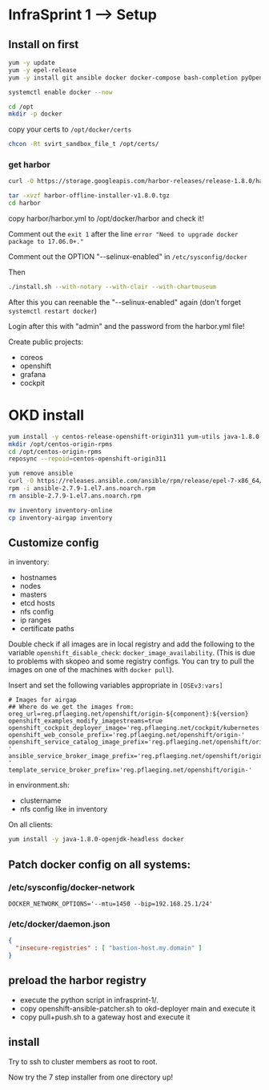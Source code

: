 # InfraSprint 1 --> Setup

## Install on first

```sh
yum -y update
yum -y epel-release
yum -y install git ansible docker docker-compose bash-completion pyOpenSSL

systemctl enable docker --now

cd /opt
mkdir -p docker
```

copy your certs to ```/opt/docker/certs```
```sh
chcon -Rt svirt_sandbox_file_t /opt/certs/
```

### get harbor

```sh
curl -O https://storage.googleapis.com/harbor-releases/release-1.8.0/harbor-offline-installer-v1.8.0.tgz

tar -xvzf harbor-offline-installer-v1.8.0.tgz
cd harbor
```

copy harbor/harbor.yml to /opt/docker/harbor and check it!


Comment out the ```exit 1``` after the line ```error "Need to upgrade docker package to 17.06.0+."```

Comment out the OPTION "--selinux-enabled" in ```/etc/sysconfig/docker```

Then

```sh
./install.sh --with-notary --with-clair --with-chartmuseum
```

After this you can reenable the "--selinux-enabled" again (don't forget ```systemctl restart docker```)

Login after this with "admin" and the password from the harbor.yml file!

Create public projects: 

- coreos
- openshift
- grafana
- cockpit

# OKD install

```sh
yum install -y centos-release-openshift-origin311 yum-utils java-1.8.0-openjdk-headless "@Development Tools"
mkdir /opt/centos-origin-rpms
cd /opt/centos-origin-rpms
reposync --repoid=centos-openshift-origin311
```

```sh
yum remove ansible
curl -O https://releases.ansible.com/ansible/rpm/release/epel-7-x86_64/ansible-2.7.9-1.el7.ans.noarch.rpm
rpm -i ansible-2.7.9-1.el7.ans.noarch.rpm
rm ansible-2.7.9-1.el7.ans.noarch.rpm
```

```sh
mv inventory inventory-online
cp inventory-airgap inventory
```

## Customize config

in inventory:

- hostnames
- nodes
- masters
- etcd hosts
- nfs config
- ip ranges
- certificate paths

Double check if all images are in local registry and add the following to the variable 
```openshift_disable_check```: ```docker_image_availability```.
(This is due to problems with skopeo and some registry configs. You can try to pull the images on one of the machines with ```docker pull```).

Insert and set the following variables appropriate in ```[OSEv3:vars]```

```init
# Images for airgap
## Where do we get the images from:
oreg_url=reg.pflaeging.net/openshift/origin-${component}:${version}
openshift_examples_modify_imagestreams=true
openshift_cockpit_deployer_image='reg.pflaeging.net/cockpit/kubernetes:latest'
openshift_web_console_prefix='reg.pflaeging.net/openshift/origin-'
openshift_service_catalog_image_prefix='reg.pflaeging.net/openshift/origin-'
ansible_service_broker_image_prefix='reg.pflaeging.net/openshift/origin-'
template_service_broker_prefix='reg.pflaeging.net/openshift/origin-'
```

in environment.sh:

- clustername
- nfs config like in inventory

On all clients:

```sh
yum install -y java-1.8.0-openjdk-headless docker
```

## Patch docker config on all systems:

### /etc/sysconfig/docker-network

```
DOCKER_NETWORK_OPTIONS='--mtu=1450 --bip=192.168.25.1/24'
```

### /etc/docker/daemon.json

```json
{
  "insecure-registries" : [ "bastion-host.my.domain" ]
}
```


## preload the harbor registry

- execute the python script in infrasprint-1/.
- copy openshift-ansible-patcher.sh to okd-deployer main and execute it
- copy pull+push.sh to a gateway host and execute it

## install

Try to ssh to cluster members as root to root.

Now try the 7 step installer from one directory up!
